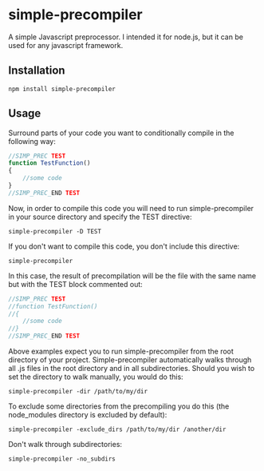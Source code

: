 # simple-precompiler

A simple Javascript preprocessor. I intended it for node.js, but it can be used for any javascript framework.

## Installation

```
npm install simple-precompiler
```

## Usage
Surround parts of your code you want to conditionally compile in the following way:
```javascript
//SIMP_PREC TEST 
function TestFunction() 
{ 
    //some code 
} 
//SIMP_PREC_END TEST
```
Now, in order to compile this code you will need to run simple-precompiler in your source directory and specify the TEST directive:
```
simple-precompiler -D TEST
```
If you don't want to compile this code, you don't include this directive:
```
simple-precompiler
```
In this case, the result of precompilation will be the file with the same name but with the TEST block commented out:
```javascript
//SIMP_PREC TEST 
//function TestFunction() 
//{ 
    //some code 
//} 
//SIMP_PREC_END TEST
```
Above examples expect you to run simple-precompiler from the root directory of your project. Simple-precompiler automatically walks through all .js files in the root directory and in all subdirectories. Should you wish to set the directory to walk manually, you would do this:
```
simple-precompiler -dir /path/to/my/dir
```
To exclude some directories from the precompiling you do this (the node_modules directory is excluded by default):
```
simple-precompiler -exclude_dirs /path/to/my/dir /another/dir
```
Don't walk through subdirectories:
```
simple-precompiler -no_subdirs
```
